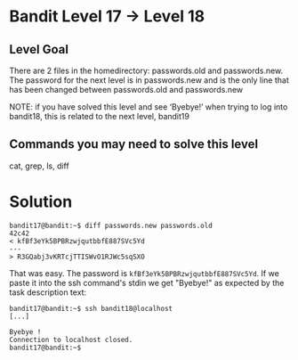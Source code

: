 Bandit Level 17 → Level 18
==========================

Level Goal
----------

There are 2 files in the homedirectory: passwords.old and passwords.new. The password for the next level is in passwords.new and is the only line that has been changed between passwords.old and passwords.new

NOTE: if you have solved this level and see ‘Byebye!’ when trying to log into bandit18, this is related to the next level, bandit19

Commands you may need to solve this level
-----------------------------------------

cat, grep, ls, diff

Solution
========

```
bandit17@bandit:~$ diff passwords.new passwords.old
42c42
< kfBf3eYk5BPBRzwjqutbbfE887SVc5Yd
---
> R3GQabj3vKRTcjTTISWvO1RJWc5sqSXO
```

That was easy. The password is ```kfBf3eYk5BPBRzwjqutbbfE887SVc5Yd```. If we paste it into the ssh command's stdin we get "Byebye!" as expected by the task description text:

```
bandit17@bandit:~$ ssh bandit18@localhost
[...]

Byebye !
Connection to localhost closed.
bandit17@bandit:~$
```
